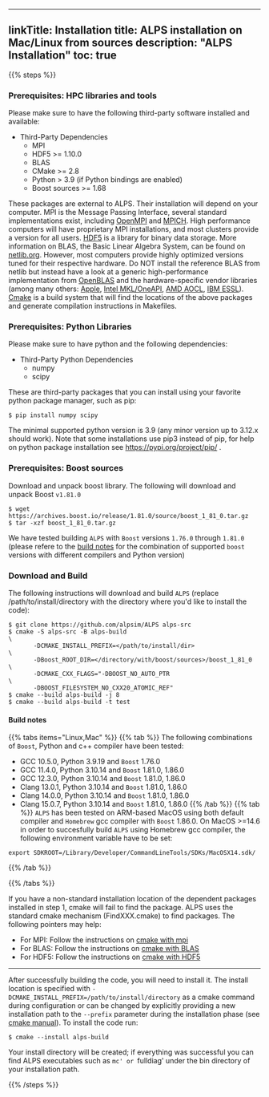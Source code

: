 
---
linkTitle: Installation
title: ALPS installation on Mac/Linux from sources
description: "ALPS Installation"
toc: true
---

{{% steps %}}

### Prerequisites: HPC libraries and tools
Please make sure to have the following third-party software installed and available:

  * Third-Party Dependencies
    - MPI
    - HDF5 >= 1.10.0
    - BLAS
    - CMake >= 2.8
    - Python > 3.9 (if Python bindings are enabled)
    - Boost sources >= 1.68

  These packages are external to ALPS. Their installation will depend on your computer. MPI is the Message Passing Interface, several standard implementations exist, including [OpenMPI](https://www.open-mpi.org/) and [MPICH](https://www.mpich.org/).
  High performance computers will have proprietary MPI installations, and most clusters provide a version for all users. [HDF5](https://www.hdfgroup.org/solutions/hdf5/) is a library for binary data storage. 
  More information on BLAS, the Basic Linear Algebra System, can be found on [netlib.org](netlib.org). However, most computers provide highly optimized versions tuned for their respective hardware. 
  Do NOT install the reference BLAS from netlib but instead have a look at a generic high-performance implementation from [OpenBLAS](https://www.openblas.net/) and the hardware-specific vendor libraries 
  (among many others: [Apple](https://developer.apple.com/documentation/accelerate/blas/), [Intel MKL/OneAPI](https://www.intel.com/content/www/us/en/developer/tools/oneapi/onemkl.html), [AMD AOCL](https://www.amd.com/en/developer/aocl.html),
  [IBM ESSL](https://www.ibm.com/docs/en/essl/6.2?topic=whats-new)). [Cmake](https://cmake.org/) is a build system that will find the locations of the above packages and generate compilation instructions in Makefiles.

### Prerequisites: Python Libraries
Please make sure to have python and the following dependencies:

   * Third-Party Python Dependencies
     - numpy
     - scipy

  These are third-party packages that you can install using your favorite python package manager, such as pip:
  ```ShellSession
  $ pip install numpy scipy
  ```

  The minimal supported python version is 3.9 (any minor version up to 3.12.x should work). Note that some installations use pip3 instead of pip, for help on python package installation see https://pypi.org/project/pip/ .

### Prerequisites: Boost sources

Download and unpack boost library. The following will download and unpack Boost `v1.81.0`
  ```ShellSession
  $ wget https://archives.boost.io/release/1.81.0/source/boost_1_81_0.tar.gz
  $ tar -xzf boost_1_81_0.tar.gz
  ```

We have tested building `ALPS` with `Boost` versions `1.76.0` through `1.81.0` (please refere to the [build notes](#build-notes) for the combination of supported `boost` versions with different compilers and Python version)

### Download and Build
The following instructions will download and build `ALPS` (replace /path/to/install/directory with the directory where you'd like to install the code):

  ```ShellSession
  $ git clone https://github.com/alpsim/ALPS alps-src
  $ cmake -S alps-src -B alps-build                                     \
         -DCMAKE_INSTALL_PREFIX=</path/to/install/dir>                  \
         -DBoost_ROOT_DIR=</directory/with/boost/sources>/boost_1_81_0  \
         -DCMAKE_CXX_FLAGS="-DBOOST_NO_AUTO_PTR                         \
         -DBOOST_FILESYSTEM_NO_CXX20_ATOMIC_REF"
  $ cmake --build alps-build -j 8
  $ cmake --build alps-build -t test
  ```

#### Build notes

{{% tabs items="Linux,Mac" %}}
{{% tab %}}
The following combinations of `Boost`, Python and c++ compiler have been tested:
  - GCC 10.5.0, Python 3.9.19 and `Boost` 1.76.0
  - GCC 11.4.0, Python 3.10.14 and `Boost` 1.81.0, 1.86.0
  - GCC 12.3.0, Python 3.10.14 and `Boost` 1.81.0, 1.86.0
  - Clang 13.0.1, Python 3.10.14 and `Boost` 1.81.0, 1.86.0
  - Clang 14.0.0, Python 3.10.14 and `Boost` 1.81.0, 1.86.0
  - Clang 15.0.7, Python 3.10.14 and `Boost` 1.81.0, 1.86.0
{{% /tab %}}
{{% tab %}}
`ALPS` has been tested on ARM-based MacOS using both default compiler and `Homebrew` gcc compiler with `Boost` 1.86.0.
On MacOS >=14.6 in order to succesfully build `ALPS` using Homebrew gcc compiler, the following environment variable have to be set:

```ShellSession
export SDKROOT=/Library/Developer/CommandLineTools/SDKs/MacOSX14.sdk/
```

{{% /tab %}}

{{% /tabs %}}

If you have a non-standard installation location of the dependent packages installed in step 1, cmake will fail to find the package. ALPS uses the standard cmake mechanism (FindXXX.cmake) to find packages. The following pointers may help:
  - For MPI: Follow the instructions on [cmake with mpi](https://cmake.org/cmake/help/latest/module/FindMPI.html)
  - For BLAS: Follow the instructions on [cmake with BLAS](https://cmake.org/cmake/help/latest/module/FindBLAS.html)
  - For HDF5: Follow the instructions on [cmake with HDF5](https://cmake.org/cmake/help/latest/module/FindHDF5.html)

***

After successfully building the code, you will need to install it. The install location is specified with `-DCMAKE_INSTALL_PREFIX=/path/to/install/directory` as a cmake command during configuration or can be 
changed by explicitly providing a new installation path to the `--prefix` parameter during the installation phase (see [cmake manual](https://cmake.org/cmake/help/latest/manual/cmake.1.html#cmdoption-cmake--install-0)).
To install the code run:

  ```ShellSession
  $ cmake --install alps-build
  ```
Your install directory will be created; if everything was successful you can find ALPS executables such as `mc' or `fulldiag' under the bin directory of your installation path.

{{% /steps %}}
